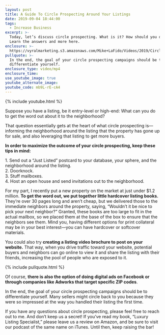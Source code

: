 ```yaml
---
layout: post
title: A Guide To Circle Prospecting Around Your Listings
date: 2019-09-04 18:44:00
tags:
  - Increase Business
excerpt: >-
  Today, let’s discuss circle prospecting. What is it? How should you do it?
  Learn the answers and more here.
enclosure: >-
  https://vyralmarketing.s3.amazonaws.com/Mike+LaFido/Videos/2019/Circle+Prospecting+_+Luxury+Listing+Specialist.mp4
pullquote: >-
  In the end, the goal of your circle prospecting campaigns should be to
  differentiate yourself.
enclosure_type: video/mp4
enclosure_time:
use_youtube_image: true
youtube_alternate_image:
youtube_code: mb9L-rE-cA4
---
```


{% include youtube.html %}

Suppose you have a listing, be it entry-level or high-end: What can you do to get the word out about it to the neighborhood?

That question essentially gets at the heart of what circle prospecting is—informing the neighborhood around the listing that the property has gone up for sale, and also leveraging that listing to get more buyers.

**In order to maximize the outcome of your circle prospecting, keep these tips in mind:**

1\. Send out a “Just Listed” postcard to your database, your sphere, and the neighborhood around the listing.<br>2\. Doorknock.<br>3\. Stuff mailboxes.<br>4\. Host an open house and send invitations out to the neighborhood.

For my part, I recently put a new property on the market at just under $1.2 million. **To get the word out, we put together little hardcover listing books.** They’re over 30 pages long and aren’t cheap, but we delivered those to the immediate neighbors around the property, saying, “Wouldn’t it be nice to pick your next neighbor?” Granted, these books are too large to fit in the actual mailbox, so we placed them at the base of the box to ensure that the neighbors see them. Mind you, having different options for print collateral may be in your best interest—you can have hardcover or softcover materials.

You could also try **creating a listing video brochure to post on your website.** That way, when you drive traffic toward your website, potential buyers and neighbors can go online to view it and share the listing with their friends, increasing the pool of people who are exposed to it.

{% include pullquote.html %}

Of course, **there is also the option of doing digital ads on Facebook or through companies like Adworks that target specific ZIP codes**.

In the end, the goal of your circle prospecting campaigns should be to differentiate yourself. Many sellers might circle back to you because they were so impressed at the way you handled their listing the first time.

If you have any questions about circle prospecting, please feel free to reach out to me. And don’t keep us a secret\! If you’ve read my book, “Luxury Listing Specialist,” please leave us a review on Amazon, and be sure to visit our podcast of the same name on iTunes. Until then, keep raising the bar\!

&nbsp;